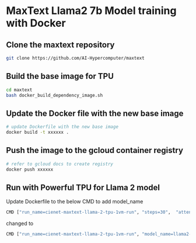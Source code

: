# MaxText Llama2 7b Model training with Docker

## Clone the maxtext repository

```bash
git clone https://github.com/AI-Hypercomputer/maxtext
```

## Build the base image for TPU

```bash
cd maxtext
bash docker_build_dependency_image.sh
```

## Update the Docker file with the new base image

```bash
# update Dockerfile with the new base image
docker build -t xxxxxx .
```

## Push the image to the gcloud container registry

```bash
# refer to gcloud docs to create registry
docker push xxxxxx
```

## Run with Powerful TPU for Llama 2 model

Update Dockerfile to the below CMD to add model_name

```bash
CMD ["run_name=cienet-maxtext-llama-2-tpu-1vm-run", "steps=30",  "attention=dot_product", "dataset_type=synthetic", "base_output_directory=gs://cienet-maxtext-llama-logger"]
```

changed to

```bash
CMD ["run_name=cienet-maxtext-llama-2-tpu-1vm-run", "model_name=llama2-7b", "steps=30",  "attention=dot_product", "dataset_type=synthetic", "base_output_directory=gs://cienet-maxtext-llama-logger"]
```